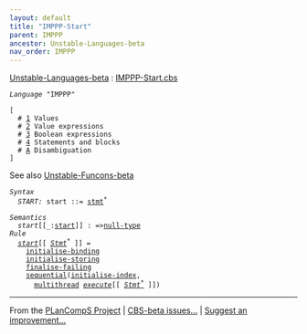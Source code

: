 ```yaml
---
layout: default
title: "IMPPP-Start"
parent: IMPPP
ancestor: Unstable-Languages-beta
nav_order: IMPPP
---
```


[Unstable-Languages-beta] : [IMPPP-Start.cbs]

<div class="highlighter-rouge"><pre class="highlight"><code><i class="keyword">Language</i> <span id="Language_IMPPP">"IMPPP"</span></code></pre></div>
<div class="highlighter-rouge"><pre class="highlight"><code>[
  # <a href="../IMPPP-1/index.html#SectionNumber_1">1</a> Values
  # <a href="../IMPPP-2/index.html#SectionNumber_2">2</a> Value expressions
  # <a href="../IMPPP-3/index.html#SectionNumber_3">3</a> Boolean expressions
  # <a href="../IMPPP-4/index.html#SectionNumber_4">4</a> Statements and blocks
  # <a href="../IMPPP-Disambiguation/index.html#SectionNumber_A">A</a> Disambiguation
]</code></pre></div>


 
See also [Unstable-Funcons-beta]


<div class="highlighter-rouge"><pre class="highlight"><code><i class="keyword">Syntax</i>
  <i class="keyword"></i><i class="var"><i class="var"><span id="VariableStem_START">START</span></i>:</i> <span class="syn-name"><span id="SyntaxName_start">start</span></span> ::= <span class="syn-name"><a href="../IMPPP-4/index.html#SyntaxName_stmt">stmt</a></span><sup class="sup">*</sup></code></pre></div>

<div class="highlighter-rouge"><pre class="highlight"><code><i class="keyword">Semantics</i>
  <i class="sem-name"><span id="SemanticsName_start">start</span></i>[[_:<span class="syn-name"><a href="#SyntaxName_start">start</a></span>]] : =><span class="name"><a href="../../../../../Funcons-beta/Values/Primitive/Null/index.html#Name_null-type">null-type</a></span>
<i class="keyword">Rule</i>
  <i class="sem-name"><a href="#SemanticsName_start">start</a></i>[[ <span id="Variable78_Stmt*"><i class="var"><a href="../IMPPP-4/index.html#VariableStem_Stmt">Stmt</a><sup class="sup">*</sup></i></span> ]] = 
    <span class="name"><a href="../../../../../Funcons-beta/Computations/Normal/Binding/index.html#Name_initialise-binding">initialise-binding</a></span> 
    <span class="name"><a href="../../../../../Funcons-beta/Computations/Normal/Storing/index.html#Name_initialise-storing">initialise-storing</a></span>
    <span class="name"><a href="../../../../../Funcons-beta/Computations/Abnormal/Failing/index.html#Name_finalise-failing">finalise-failing</a></span>
    <span class="name"><a href="../../../../../Funcons-beta/Computations/Normal/Flowing/index.html#Name_sequential">sequential</a></span>(<span class="name"><a href="../../../../../Unstable-Funcons-beta/Computations/Normal/Indexing/index.html#Name_initialise-index">initialise-index</a></span>,
      <span class="name"><a href="../../../../../Unstable-Funcons-beta/Computations/Threads/Multithreading/index.html#Name_multithread">multithread</a></span> <i class="sem-name"><a href="../IMPPP-4/index.html#SemanticsName_execute">execute</a></i>[[ <a href="#Variable78_Stmt*"><i class="var">Stmt<sup class="sup">*</sup></i></a> ]])</code></pre></div>



[Funcons-beta]: /CBS-beta/docs/Funcons-beta
  "FUNCONS-BETA"
[Unstable-Funcons-beta]: /CBS-beta/docs/Unstable-Funcons-beta
  "UNSTABLE-FUNCONS-BETA"
[Languages-beta]: /CBS-beta/docs/Languages-beta
  "LANGUAGES-BETA"
[Unstable-Languages-beta]: /CBS-beta/docs/Unstable-Languages-beta
  "UNSTABLE-LANGUAGES-BETA"
[CBS-beta]: /CBS-beta 
  "CBS-BETA"


____

From the [PLanCompS Project] | [CBS-beta issues...] | [Suggest an improvement...]

[IMPPP-Start.cbs]: /CBS-beta/Unstable-Languages-beta/IMP-Plus-Plus/IMPPP-cbs/IMPPP/IMPPP-Start/IMPPP-Start.cbs
  "CBS SOURCE FILE"
[PLanCompS Project]: https://plancomps.github.io
  "PROGRAMMING LANGUAGE COMPONENTS AND SPECIFICATIONS PROJECT HOME PAGE"
[CBS-beta issues...]: https://github.com/plancomps/CBS-beta/issues
  "CBS-BETA ISSUE REPORTS ON GITHUB"
[Suggest an improvement...]: mailto:plancomps@gmail.com?Subject=CBS-beta%20-%20comment&Body=Re%3A%20CBS-beta%20specification%20at%20IMPPP/IMPPP-Start/IMPPP-Start.cbs%0A%0AComment/Query/Issue/Suggestion%3A%0A%0A%0ASignature%3A%0A 
  "GENERATE AN EMAIL TEMPLATE"
